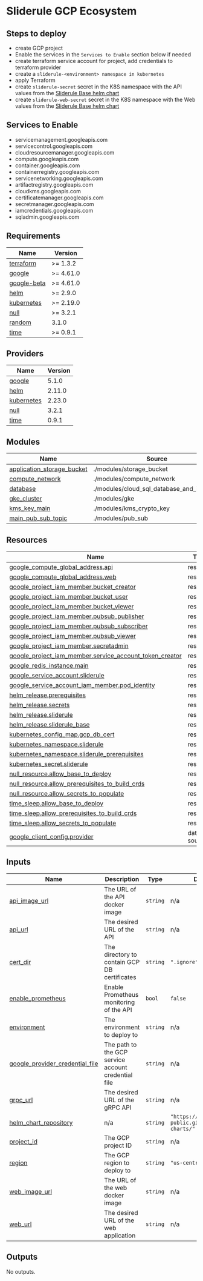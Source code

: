 # Sliderule GCP Ecosystem

## Steps to deploy
- create GCP project
- Enable the services in the `Services to Enable` section below if needed
- create terraform service account for project, add credentials to terraform provider
- create a `sliderule-<environment> namespace in kubernetes`
- apply Terraform
- create `sliderule-secret` secret in the K8S namespace with the API values from the [Sliderule Base helm chart](https://github.com/Sliderule-Public/helm-charts/tree/main/charts/sliderule-base)
- create `sliderule-web-secret` secret in the K8S namespace with the Web values from the [Sliderule Base helm chart](https://github.com/Sliderule-Public/helm-charts/tree/main/charts/sliderule-base)

## Services to Enable
- servicemanagement.googleapis.com
- servicecontrol.googleapis.com
- cloudresourcemanager.googleapis.com
- compute.googleapis.com
- container.googleapis.com
- containerregistry.googleapis.com
- servicenetworking.googleapis.com
- artifactregistry.googleapis.com
- cloudkms.googleapis.com
- certificatemanager.googleapis.com
- secretmanager.googleapis.com
- iamcredentials.googleapis.com
- sqladmin.googleapis.com


<!-- BEGIN_TF_DOCS -->
## Requirements

| Name | Version |
|------|---------|
| <a name="requirement_terraform"></a> [terraform](#requirement\_terraform) | >= 1.3.2 |
| <a name="requirement_google"></a> [google](#requirement\_google) | >= 4.61.0 |
| <a name="requirement_google-beta"></a> [google-beta](#requirement\_google-beta) | >= 4.61.0 |
| <a name="requirement_helm"></a> [helm](#requirement\_helm) | >= 2.9.0 |
| <a name="requirement_kubernetes"></a> [kubernetes](#requirement\_kubernetes) | >= 2.19.0 |
| <a name="requirement_null"></a> [null](#requirement\_null) | >= 3.2.1 |
| <a name="requirement_random"></a> [random](#requirement\_random) | 3.1.0 |
| <a name="requirement_time"></a> [time](#requirement\_time) | >= 0.9.1 |

## Providers

| Name | Version |
|------|---------|
| <a name="provider_google"></a> [google](#provider\_google) | 5.1.0 |
| <a name="provider_helm"></a> [helm](#provider\_helm) | 2.11.0 |
| <a name="provider_kubernetes"></a> [kubernetes](#provider\_kubernetes) | 2.23.0 |
| <a name="provider_null"></a> [null](#provider\_null) | 3.2.1 |
| <a name="provider_time"></a> [time](#provider\_time) | 0.9.1 |

## Modules

| Name | Source | Version |
|------|--------|---------|
| <a name="module_application_storage_bucket"></a> [application\_storage\_bucket](#module\_application\_storage\_bucket) | ./modules/storage_bucket | n/a |
| <a name="module_compute_network"></a> [compute\_network](#module\_compute\_network) | ./modules/compute_network | n/a |
| <a name="module_database"></a> [database](#module\_database) | ./modules/cloud_sql_database_and_instance | n/a |
| <a name="module_gke_cluster"></a> [gke\_cluster](#module\_gke\_cluster) | ./modules/gke | n/a |
| <a name="module_kms_key_main"></a> [kms\_key\_main](#module\_kms\_key\_main) | ./modules/kms_crypto_key | n/a |
| <a name="module_main_pub_sub_topic"></a> [main\_pub\_sub\_topic](#module\_main\_pub\_sub\_topic) | ./modules/pub_sub | n/a |

## Resources

| Name | Type |
|------|------|
| [google_compute_global_address.api](https://registry.terraform.io/providers/hashicorp/google/latest/docs/resources/compute_global_address) | resource |
| [google_compute_global_address.web](https://registry.terraform.io/providers/hashicorp/google/latest/docs/resources/compute_global_address) | resource |
| [google_project_iam_member.bucket_creator](https://registry.terraform.io/providers/hashicorp/google/latest/docs/resources/project_iam_member) | resource |
| [google_project_iam_member.bucket_user](https://registry.terraform.io/providers/hashicorp/google/latest/docs/resources/project_iam_member) | resource |
| [google_project_iam_member.bucket_viewer](https://registry.terraform.io/providers/hashicorp/google/latest/docs/resources/project_iam_member) | resource |
| [google_project_iam_member.pubsub_publisher](https://registry.terraform.io/providers/hashicorp/google/latest/docs/resources/project_iam_member) | resource |
| [google_project_iam_member.pubsub_subscriber](https://registry.terraform.io/providers/hashicorp/google/latest/docs/resources/project_iam_member) | resource |
| [google_project_iam_member.pubsub_viewer](https://registry.terraform.io/providers/hashicorp/google/latest/docs/resources/project_iam_member) | resource |
| [google_project_iam_member.secretadmin](https://registry.terraform.io/providers/hashicorp/google/latest/docs/resources/project_iam_member) | resource |
| [google_project_iam_member.service_account_token_creator](https://registry.terraform.io/providers/hashicorp/google/latest/docs/resources/project_iam_member) | resource |
| [google_redis_instance.main](https://registry.terraform.io/providers/hashicorp/google/latest/docs/resources/redis_instance) | resource |
| [google_service_account.sliderule](https://registry.terraform.io/providers/hashicorp/google/latest/docs/resources/service_account) | resource |
| [google_service_account_iam_member.pod_identity](https://registry.terraform.io/providers/hashicorp/google/latest/docs/resources/service_account_iam_member) | resource |
| [helm_release.prerequisites](https://registry.terraform.io/providers/hashicorp/helm/latest/docs/resources/release) | resource |
| [helm_release.secrets](https://registry.terraform.io/providers/hashicorp/helm/latest/docs/resources/release) | resource |
| [helm_release.sliderule](https://registry.terraform.io/providers/hashicorp/helm/latest/docs/resources/release) | resource |
| [helm_release.sliderule_base](https://registry.terraform.io/providers/hashicorp/helm/latest/docs/resources/release) | resource |
| [kubernetes_config_map.gcp_db_cert](https://registry.terraform.io/providers/hashicorp/kubernetes/latest/docs/resources/config_map) | resource |
| [kubernetes_namespace.sliderule](https://registry.terraform.io/providers/hashicorp/kubernetes/latest/docs/resources/namespace) | resource |
| [kubernetes_namespace.sliderule_prerequisites](https://registry.terraform.io/providers/hashicorp/kubernetes/latest/docs/resources/namespace) | resource |
| [kubernetes_secret.sliderule](https://registry.terraform.io/providers/hashicorp/kubernetes/latest/docs/resources/secret) | resource |
| [null_resource.allow_base_to_deploy](https://registry.terraform.io/providers/hashicorp/null/latest/docs/resources/resource) | resource |
| [null_resource.allow_prerequisites_to_build_crds](https://registry.terraform.io/providers/hashicorp/null/latest/docs/resources/resource) | resource |
| [null_resource.allow_secrets_to_populate](https://registry.terraform.io/providers/hashicorp/null/latest/docs/resources/resource) | resource |
| [time_sleep.allow_base_to_deploy](https://registry.terraform.io/providers/hashicorp/time/latest/docs/resources/sleep) | resource |
| [time_sleep.allow_prerequisites_to_build_crds](https://registry.terraform.io/providers/hashicorp/time/latest/docs/resources/sleep) | resource |
| [time_sleep.allow_secrets_to_populate](https://registry.terraform.io/providers/hashicorp/time/latest/docs/resources/sleep) | resource |
| [google_client_config.provider](https://registry.terraform.io/providers/hashicorp/google/latest/docs/data-sources/client_config) | data source |

## Inputs

| Name | Description | Type | Default | Required |
|------|-------------|------|---------|:--------:|
| <a name="input_api_image_url"></a> [api\_image\_url](#input\_api\_image\_url) | The URL of the API docker image | `string` | n/a | yes |
| <a name="input_api_url"></a> [api\_url](#input\_api\_url) | The desired URL of the API | `string` | n/a | yes |
| <a name="input_cert_dir"></a> [cert\_dir](#input\_cert\_dir) | The directory to contain GCP DB certificates | `string` | `".ignore"` | no |
| <a name="input_enable_prometheus"></a> [enable\_prometheus](#input\_enable\_prometheus) | Enable Prometheus monitoring of the API | `bool` | `false` | no |
| <a name="input_environment"></a> [environment](#input\_environment) | The environment to deploy to | `string` | n/a | yes |
| <a name="input_google_provider_credential_file"></a> [google\_provider\_credential\_file](#input\_google\_provider\_credential\_file) | The path to the GCP service account credential file | `string` | n/a | yes |
| <a name="input_grpc_url"></a> [grpc\_url](#input\_grpc\_url) | The desired URL of the gRPC API | `string` | n/a | yes |
| <a name="input_helm_chart_repository"></a> [helm\_chart\_repository](#input\_helm\_chart\_repository) | n/a | `string` | `"https://sliderule-public.github.io/helm-charts/"` | no |
| <a name="input_project_id"></a> [project\_id](#input\_project\_id) | The GCP project ID | `string` | n/a | yes |
| <a name="input_region"></a> [region](#input\_region) | The GCP region to deploy to | `string` | `"us-central1"` | no |
| <a name="input_web_image_url"></a> [web\_image\_url](#input\_web\_image\_url) | The URL of the web docker image | `string` | n/a | yes |
| <a name="input_web_url"></a> [web\_url](#input\_web\_url) | The desired  URL of the web application | `string` | n/a | yes |

## Outputs

No outputs.
<!-- END_TF_DOCS -->
